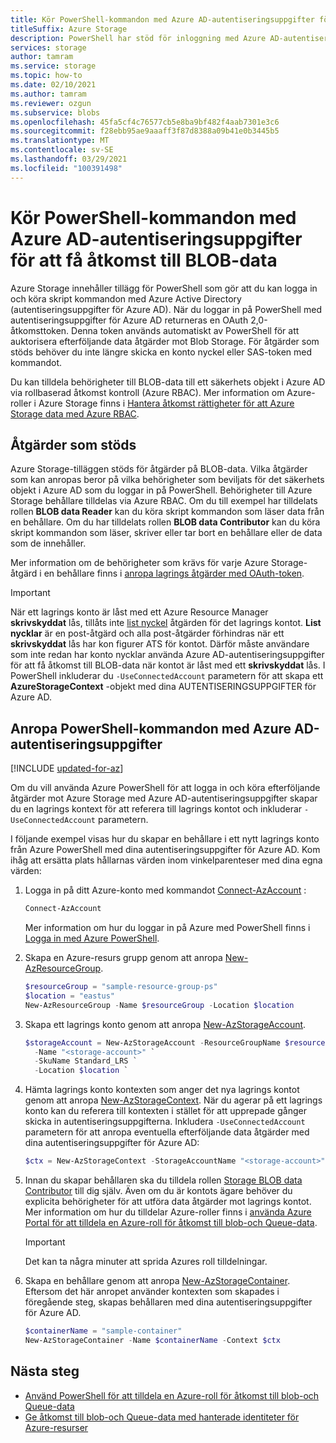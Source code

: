 ```yaml
---
title: Kör PowerShell-kommandon med Azure AD-autentiseringsuppgifter för att få åtkomst till BLOB-data
titleSuffix: Azure Storage
description: PowerShell har stöd för inloggning med Azure AD-autentiseringsuppgifter för att köra kommandon på BLOB-data i Azure Storage. En åtkomsttoken har angetts för sessionen och används för att auktorisera anrops åtgärder. Behörigheter beror på den Azure-roll som tilldelats Azure AD-säkerhetsobjektet.
services: storage
author: tamram
ms.service: storage
ms.topic: how-to
ms.date: 02/10/2021
ms.author: tamram
ms.reviewer: ozgun
ms.subservice: blobs
ms.openlocfilehash: 45fa5cf4c76577cb5e8ba9bf482f4aab7301e3c6
ms.sourcegitcommit: f28ebb95ae9aaaff3f87d8388a09b41e0b3445b5
ms.translationtype: MT
ms.contentlocale: sv-SE
ms.lasthandoff: 03/29/2021
ms.locfileid: "100391498"
---
```

# <a name="run-powershell-commands-with-azure-ad-credentials-to-access-blob-data"></a>Kör PowerShell-kommandon med Azure AD-autentiseringsuppgifter för att få åtkomst till BLOB-data

Azure Storage innehåller tillägg för PowerShell som gör att du kan logga in och köra skript kommandon med Azure Active Directory (autentiseringsuppgifter för Azure AD). När du loggar in på PowerShell med autentiseringsuppgifter för Azure AD returneras en OAuth 2,0-åtkomsttoken. Denna token används automatiskt av PowerShell för att auktorisera efterföljande data åtgärder mot Blob Storage. För åtgärder som stöds behöver du inte längre skicka en konto nyckel eller SAS-token med kommandot.

Du kan tilldela behörigheter till BLOB-data till ett säkerhets objekt i Azure AD via rollbaserad åtkomst kontroll (Azure RBAC). Mer information om Azure-roller i Azure Storage finns i [Hantera åtkomst rättigheter för att Azure Storage data med Azure RBAC](../common/storage-auth-aad-rbac-portal.md).

## <a name="supported-operations"></a>Åtgärder som stöds

Azure Storage-tilläggen stöds för åtgärder på BLOB-data. Vilka åtgärder som kan anropas beror på vilka behörigheter som beviljats för det säkerhets objekt i Azure AD som du loggar in på PowerShell. Behörigheter till Azure Storage behållare tilldelas via Azure RBAC. Om du till exempel har tilldelats rollen **BLOB data Reader** kan du köra skript kommandon som läser data från en behållare. Om du har tilldelats rollen **BLOB data Contributor** kan du köra skript kommandon som läser, skriver eller tar bort en behållare eller de data som de innehåller.

Mer information om de behörigheter som krävs för varje Azure Storage-åtgärd i en behållare finns i [anropa lagrings åtgärder med OAuth-token](/rest/api/storageservices/authorize-with-azure-active-directory#call-storage-operations-with-oauth-tokens).  

> [!IMPORTANT]
> När ett lagrings konto är låst med ett Azure Resource Manager **skrivskyddat** lås, tillåts inte [list nyckel](/rest/api/storagerp/storageaccounts/listkeys) åtgärden för det lagrings kontot. **List nycklar** är en post-åtgärd och alla post-åtgärder förhindras när ett **skrivskyddat** lås har kon figurer ATS för kontot. Därför måste användare som inte redan har konto nycklar använda Azure AD-autentiseringsuppgifter för att få åtkomst till BLOB-data när kontot är låst med ett **skrivskyddat** lås. I PowerShell inkluderar du `-UseConnectedAccount` parametern för att skapa ett **AzureStorageContext** -objekt med dina AUTENTISERINGSUPPGIFTER för Azure AD.

## <a name="call-powershell-commands-using-azure-ad-credentials"></a>Anropa PowerShell-kommandon med Azure AD-autentiseringsuppgifter

[!INCLUDE [updated-for-az](../../../includes/updated-for-az.md)]

Om du vill använda Azure PowerShell för att logga in och köra efterföljande åtgärder mot Azure Storage med Azure AD-autentiseringsuppgifter skapar du en lagrings kontext för att referera till lagrings kontot och inkluderar `-UseConnectedAccount` parametern.

I följande exempel visas hur du skapar en behållare i ett nytt lagrings konto från Azure PowerShell med dina autentiseringsuppgifter för Azure AD. Kom ihåg att ersätta plats hållarnas värden inom vinkelparenteser med dina egna värden:

1. Logga in på ditt Azure-konto med kommandot [Connect-AzAccount](/powershell/module/az.accounts/connect-azaccount) :

    ```powershell
    Connect-AzAccount
    ```

    Mer information om hur du loggar in på Azure med PowerShell finns i [Logga in med Azure PowerShell](/powershell/azure/authenticate-azureps).

1. Skapa en Azure-resurs grupp genom att anropa [New-AzResourceGroup](/powershell/module/az.resources/new-azresourcegroup). 

    ```powershell
    $resourceGroup = "sample-resource-group-ps"
    $location = "eastus"
    New-AzResourceGroup -Name $resourceGroup -Location $location
    ```

1. Skapa ett lagrings konto genom att anropa [New-AzStorageAccount](/powershell/module/az.storage/new-azstorageaccount).

    ```powershell
    $storageAccount = New-AzStorageAccount -ResourceGroupName $resourceGroup `
      -Name "<storage-account>" `
      -SkuName Standard_LRS `
      -Location $location `
    ```

1. Hämta lagrings konto kontexten som anger det nya lagrings kontot genom att anropa [New-AzStorageContext](/powershell/module/az.storage/new-azstoragecontext). När du agerar på ett lagrings konto kan du referera till kontexten i stället för att upprepade gånger skicka in autentiseringsuppgifterna. Inkludera `-UseConnectedAccount` parametern för att anropa eventuella efterföljande data åtgärder med dina autentiseringsuppgifter för Azure AD:

    ```powershell
    $ctx = New-AzStorageContext -StorageAccountName "<storage-account>" -UseConnectedAccount
    ```

1. Innan du skapar behållaren ska du tilldela rollen [Storage BLOB data Contributor](../../role-based-access-control/built-in-roles.md#storage-blob-data-contributor) till dig själv. Även om du är kontots ägare behöver du explicita behörigheter för att utföra data åtgärder mot lagrings kontot. Mer information om hur du tilldelar Azure-roller finns i [använda Azure Portal för att tilldela en Azure-roll för åtkomst till blob-och Queue-data](../common/storage-auth-aad-rbac-portal.md).

    > [!IMPORTANT]
    > Det kan ta några minuter att sprida Azures roll tilldelningar.

1. Skapa en behållare genom att anropa [New-AzStorageContainer](/powershell/module/az.storage/new-azstoragecontainer). Eftersom det här anropet använder kontexten som skapades i föregående steg, skapas behållaren med dina autentiseringsuppgifter för Azure AD.

    ```powershell
    $containerName = "sample-container"
    New-AzStorageContainer -Name $containerName -Context $ctx
    ```

## <a name="next-steps"></a>Nästa steg

- [Använd PowerShell för att tilldela en Azure-roll för åtkomst till blob-och Queue-data](../common/storage-auth-aad-rbac-powershell.md)
- [Ge åtkomst till blob-och Queue-data med hanterade identiteter för Azure-resurser](../common/storage-auth-aad-msi.md)
